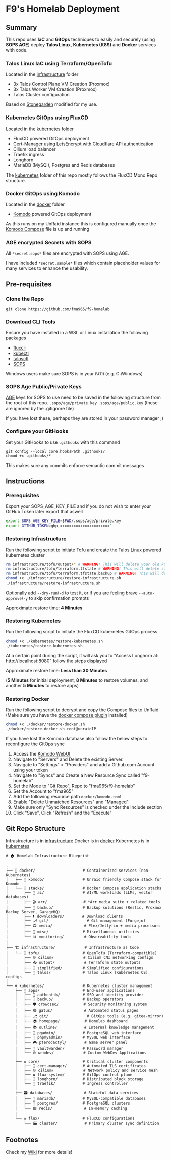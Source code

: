 # F9's Homelab Deployment

## Summary
This repo uses **IaC** and **GitOps** techniques to easily and securely (using **SOPS AGE**) deploy **Talos Linux**, **Kubernetes (K8S)** and **Docker** services with code.

### Talos Linux IaC using Terraform/OpenTofu
Located in the [infrastructure](infrastructure) folder
- 3x Talos Control Plane VM Creation (Proxmox)
- 3x Talos Worker VM Creation (Proxmox)
- Talos Cluster configuration

Based on [Stonegarden](https://blog.stonegarden.dev/articles/2024/08/talos-proxmox-tofu/) modified for my use.

###  Kubernetes GitOps using FluxCD
Located in the [kubernetes](kubernetes) folder
- FluxCD powered GitOps deployment
- Cert-Manager using LetsEncrypt with Cloudflare API authentication
- Cilium load balancer
- Traefik ingress
- Longhorn
- MariaDB (MySQl), Postgres and Redis databases

The [kubernetes](kubernetes) folder of this repo mostly follows the FluxCD Mono Repo structure.

### Docker GitOps using Komodo
Located in the [docker](docker) folder
- [Komodo](https://komo.do/) powered GitOps deployment

As this runs on my UnRaid instance this is configured manually once the [Komodo Compose](docker/komodo/) file is up and running

### AGE encrypted Secrets with SOPS
All `*secret.sops*` files are encrypted with SOPS using AGE.

I have included `*secret.sample*` files which contain placeholder values for many services to enhance the usability.

## Pre-requisites
### Clone the Repo
`git clone https://github.com/fma965/f9-homelab`

### Download CLI Tools
Ensure you have installed in a WSL or Linux installation the following packages
- [fluxcli](https://fluxcd.io/flux/cmd/)
- [kubectl](https://kubernetes.io/docs/tasks/tools/install-kubectl-linux/)
- [talosctl](https://www.talos.dev/v1.9/talos-guides/install/talosctl/)
- [SOPS](https://github.com/getsops/sops/releases/latest)

Windows users make sure SOPS is in your `PATH` (e.g. C:\Windows)
### SOPS Age Public/Private Keys
[AGE](https://github.com/FiloSottile/age) keys for SOPS to use need to be saved in the following structure from the root of this repo.
`.sops/age/private.key`
`.sops/age/public.key`
(these are ignored by the .gitignore file)

If you have lost these, perhaps they are stored in your password manager ;)

### Configure your GitHooks
Set your GitHooks to use `.githooks` with this command
```
git config --local core.hooksPath .githooks/
chmod +x .githooks/*
```
This makes sure any commits enforce semantic commit messages

## Instructions
### Prerequisites
Export your SOPS_AGE_KEY_FILE and if you do not wish to enter your GitHub Token later export that aswell
```bash
export SOPS_AGE_KEY_FILE=$PWD/.sops/age/private.key
export GITHUB_TOKEN=ghp_xxxxxxxxxxxxxxxxxxxxxx`
```

### Restoring Infrastructure
Run the following script to initiate Tofu and create the Talos Linux powered kubernetes cluster

```bash
rm infrastructure/tofu/output/* # WARNING! This will delete your old kube-config and talos-confg
rm infrastructure/tofu/terraform.tfstate # WARNING! This will delete state
rm infrastructure/tofu/terraform.tfstate.backup # WARNING! This will delete state
chmod +x ./infrastructure/restore-infrastructure.sh
./infrastructure/restore-infrastructure.sh
```
Optionally add `--dry-run`/`-d` to test it, or if you are feeling brave `--auto-approve`/`-y` to skip confirmation prompts

Approximate restore time: **4 Minutes**

### Restoring Kubernetes
Run the following script to initiate the FluxCD kubernetes GitOps process
```bash
chmod +x ./kubernetes/restore-kubernetes.sh
./kubernetes/restore-kubernetes.sh
```
At a certain point during the script, it will ask you to "Access Longhorn at: http://localhost:8080" follow the steps displayed

Approximate restore time: **Less than 30 Minutes**

(**5 Minutes** for initial deployment, **8 Minutes** to restore volumes, and another **5 Minutes** to restore apps)

### Restoring Docker
Run the following script to decrypt and copy the Compose files to UnRaid
(Make sure you have the [docker compose plugin](https://forums.unraid.net/topic/114415-plugin-docker-compose-manager/) installed)
```bash
chmod +x ./docker/restore-docker.sh
./docker/restore-docker.sh root@unraidIP
```
If you have lost the Komodo database also follow the below steps to reconfigure the GitOps sync
1. Access the [Komodo WebUI](https://komodo.f9.casa)
2. Navigate to "Servers" and Delete the existing Server.
3. Navigate to "Settings" > "Providers" and add a Github.com Account using your token
4. Navigate to "Syncs" and Create a New Resource Sync called "f9-homelab"
5. Set the Mode to "Git Repo", Repo to "fma965/f9-homelab"
6. Set the Account to "fma965"
7. Add the following resource path `docker/komodo.toml`
8. Enable "Delete Unmatched Resources" and "Managed"
9. Make sure only "Sync Resources" is checked under the Include section
10. Click "Save", Click "Refresh" and the "Execute"

## Git Repo Structure
Infrastructure is in [infrastructure](infrastructure)
Docker is in [docker](docker)
Kubernetes is in [kubernetes](kubernetes)
```
# 🏠 Homelab Infrastructure Blueprint

.
├── 📁 docker/                     # Containerized services (non-Kubernetes)
│   ├── 📁 komodo/                 # Unraid friendly Compose stack for Komodo
│   └── 📁 stacks/                 # Docker Compose application stacks
│       ├── 🤖 ai/                 # AI/ML workloads (LLMs, vector databases)
│       ├── 🎬 arr/                # *Arr media suite + related tools
│       ├── 💾 backup/             # Backup solutions (Restic, Proxmox Backup Server, GarageHQ)
│       ├── ⏬ downloaders/        # Download clients
│       ├── ⎇ git/                 # Git management (Forgejo)
│       ├── 📺 media/              # Plex/Jellyfin + media processors
│       ├── 🧩 misc/               # Miscellaneous utilities
│       └── 📊 monitoring/         # Observability tools
│
├── 🏗️ infrastructure/             # Infrastructure as Code
│   └── 📁 tofu/                   # OpenTofu (Terraform-compatible)
│       ├── 🌐 cilium/             # Cilium CNI networking configs
│       ├── 📤 output/             # Terraform state outputs
│       ├── 🧩 simplified/         # Simplified configurations
│       └── 🤖 talos/              # Talos Linux (Kubernetes OS) configs
│
└── ☸️ kubernetes/                 # Kubernetes cluster management
    ├── 📱 apps/                   # End-user applications
    │   ├── 🔐 authentik/          # SSO and identity provider
    │   ├── 💾 backup/             # Backup operators
    │   ├── 🛡️ crowdsec/           # Security monitoring system
    │   ├── 🟢 gatus/              # Automated status pages
    │   ├── ⎇ git/                 # GitOps tools (e.g. gitea-mirror)
    │   ├── 🏠 homepage/           # Homelab dashboard
    │   ├── 📚 outline/            # Internal knowledge management
    │   ├── 🐘 pgadmin/            # PostgreSQL web interface
    │   ├── 🐬 phpmyadmin/         # MySQL web interface
    │   ├── 🎮 pterodactyl/        # Game server panel
    │   ├── 🔑 vaultwarden/        # Password manager
    │   └── 🌐 webdev/             # Custom WebDev Applications
    │
    ├── ⚙️ core/                   # Critical cluster components
    │   ├── 📜 cert-manager/       # Automated TLS certificates
    │   ├── 🌐 cilium/             # Network policy and service mesh
    │   ├── ♻️ flux-system/        # GitOps control plane
    │   ├── 💽 longhorn/           # Distributed block storage
    │   └── 🚪 traefik/            # Ingress controller
    │
    ├── 🗃️ databases/              # Stateful data services
    │   ├── 🐬 mariadb/            # MySQL-compatible databases
    │   ├── 🐘 postgres/           # PostgreSQL clusters
    │   └── 🟥 redis/              # In-memory caching
    │
    └── ♻️ flux/                   # FluxCD configurations
        └── 🏭 cluster/            # Primary cluster sync definition
```

## Footnotes
Check my [Wiki](https://wiki.f9.casa) for more details!